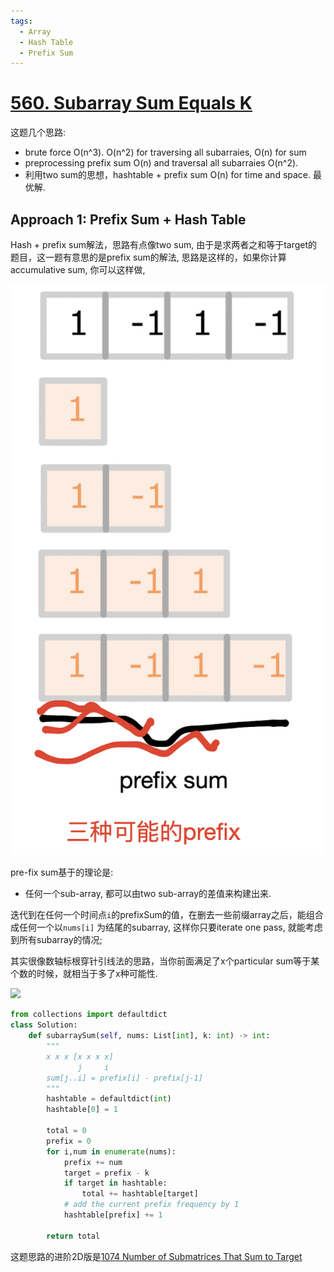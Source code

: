 ```yaml
---
tags:
  - Array
  - Hash Table
  - Prefix Sum
---
```


# [560. Subarray Sum Equals K](https://leetcode.com/problems/subarray-sum-equals-k/description/)

这题几个思路:

- brute force O(n^3). O(n^2) for traversing all subarraies, O(n) for sum
- preprocessing prefix sum O(n) and traversal all subarraies O(n^2).
- 利用two sum的思想，hashtable + prefix sum O(n) for time and space. 最优解.


## Approach 1: Prefix Sum + Hash Table

Hash + prefix sum解法，思路有点像two sum, 由于是求两者之和等于target的题目，这一题有意思的是prefix sum的解法, 思路是这样的，如果你计算accumulative sum, 你可以这样做, 

![](./assets/image-lc560.png)


pre-fix sum基于的理论是:

- 任何一个sub-array, 都可以由two sub-array的差值来构建出来.


迭代到在任何一个时间点`i`的prefixSum的值，在删去一些前缀array之后，能组合成任何一个以`nums[i]` 为结尾的subarray, 这样你只要iterate one pass, 就能考虑到所有subarray的情况;

其实很像数轴标根穿针引线法的思路，当你前面满足了x个particular sum等于某个数的时候，就相当于多了x种可能性.

![](https://img-blog.csdnimg.cn/img_convert/3dc9883d13dc036b836745adf1adb0f1.png)

```python
from collections import defaultdict
class Solution:
    def subarraySum(self, nums: List[int], k: int) -> int:
        """
        x x x [x x x x]
               j     i
        sum[j..i] = prefix[i] - prefix[j-1]
        """
        hashtable = defaultdict(int)
        hashtable[0] = 1

        total = 0
        prefix = 0
        for i,num in enumerate(nums):
            prefix += num
            target = prefix - k
            if target in hashtable:
                total += hashtable[target]
            # add the current prefix frequency by 1            
            hashtable[prefix] += 1
        
        return total
```

这题思路的进阶2D版是[1074 Number of Submatrices That Sum to Target](https://leetcode.com/problems/number-of-submatrices-that-sum-to-target/description/?envType=daily-question&envId=2024-01-28)

